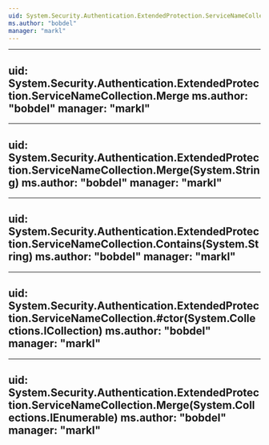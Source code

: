 ```yaml
---
uid: System.Security.Authentication.ExtendedProtection.ServiceNameCollection
ms.author: "bobdel"
manager: "markl"
---
```


---
uid: System.Security.Authentication.ExtendedProtection.ServiceNameCollection.Merge
ms.author: "bobdel"
manager: "markl"
---

---
uid: System.Security.Authentication.ExtendedProtection.ServiceNameCollection.Merge(System.String)
ms.author: "bobdel"
manager: "markl"
---

---
uid: System.Security.Authentication.ExtendedProtection.ServiceNameCollection.Contains(System.String)
ms.author: "bobdel"
manager: "markl"
---

---
uid: System.Security.Authentication.ExtendedProtection.ServiceNameCollection.#ctor(System.Collections.ICollection)
ms.author: "bobdel"
manager: "markl"
---

---
uid: System.Security.Authentication.ExtendedProtection.ServiceNameCollection.Merge(System.Collections.IEnumerable)
ms.author: "bobdel"
manager: "markl"
---

